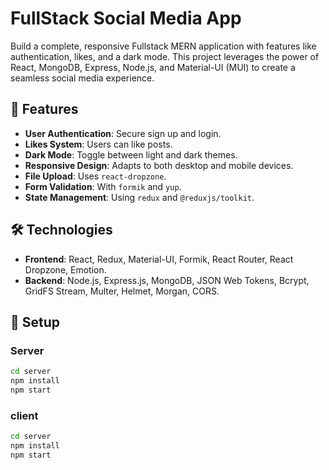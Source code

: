 # FullStack Social Media App

Build a complete, responsive Fullstack MERN application with features like authentication, likes, and a dark mode. This project leverages the power of React, MongoDB, Express, Node.js, and Material-UI (MUI) to create a seamless social media experience.

## 🌟 Features

- **User Authentication**: Secure sign up and login.
- **Likes System**: Users can like posts.
- **Dark Mode**: Toggle between light and dark themes.
- **Responsive Design**: Adapts to both desktop and mobile devices.
- **File Upload**: Uses `react-dropzone`.
- **Form Validation**: With `formik` and `yup`.
- **State Management**: Using `redux` and `@reduxjs/toolkit`.

## 🛠 Technologies

- **Frontend**: React, Redux, Material-UI, Formik, React Router, React Dropzone, Emotion.
- **Backend**: Node.js, Express.js, MongoDB, JSON Web Tokens, Bcrypt, GridFS Stream, Multer, Helmet, Morgan, CORS.

## 🚀 Setup

### Server

```bash
cd server
npm install
npm start
```

### client

```bash
cd server
npm install
npm start

